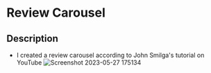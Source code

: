 # Review Carousel
## Description
+ I created a review carousel according to John Smilga's tutorial on YouTube
![Screenshot 2023-05-27 175134](https://github.com/Psyren05/Review_Carousel/assets/124075057/89bf2263-2237-462f-b9be-7a58bad403f5)
